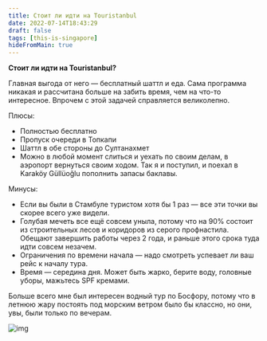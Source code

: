 ```yaml
---
title: Стоит ли идти на Touristanbul
date: 2022-07-14T18:43:29
draft: false
tags: [this-is-singapore]
hideFromMain: true
---
```

**Стоит ли идти на Touristanbul?**

Главная выгода от него — бесплатный шаттл и еда. Сама программа никакая и рассчитана больше на забить время, чем на что-то интересное. Впрочем с этой задачей справляется великолепно.

Плюсы:
- Полностью бесплатно
- Пропуск очереди в Топкапи
- Шаттл в обе стороны до Султанахмет
- Можно в любой момент слиться и уехать по своим делам, в аэропорт вернуться своим ходом. Так я и поступил, и поехал в Karaköy Güllüoğlu пополнить запасы баклавы.

Минусы:
- Если вы были в Стамбуле туристом хотя бы 1 раз — все эти точки вы скорее всего уже видели.
- Голубая мечеть все ещё совсем уныла, потому что на 90% состоит из строительных лесов и коридоров из серого профнастила. Обещают завершить работы через 2 года, и раньше этого срока туда идти совсем незачем.
- Ограничения по времени начала — надо смотреть успевает ли ваш рейс к началу тура.
- Время — середина дня. Может быть жарко, берите воду, головные уборы, мажьтесь SPF кремами.

Больше всего мне был интересен водный тур по Босфору, потому что в летнюю жару постоять под морским ветром было бы классно, но они, увы, были только по вечерам.

![img](/images/this-is-singapore/photos/photo_1@14-07-2022_18-43-14.jpg#center)
